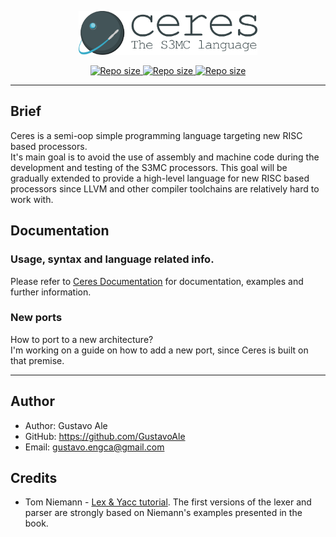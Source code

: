 <p align="center">
    <a href="#">
        <img src="assets/logo.png" height="70" alt="Ceres - The S3MC language">
    </a>
</p>

<p align="center">
    <a href="#">
    <img src="https://img.shields.io/github/repo-size/gustavoale/ceres-lang?style=for-the-badge"
    style="max-width:100%;" alt="Repo size">
    </a>
    <a href="/LICENSE">
        <img src="https://img.shields.io/github/license/gustavoale/ceres-lang?style=for-the-badge" style="max-width:100%;" alt="Repo size">
    </a>
    <a href="#">
    <img src="https://img.shields.io/github/last-commit/gustavoale/ceres-lang?style=for-the-badge" style="max-width:100%;" alt="Repo size">
    </a>
</p>

---

## Brief
Ceres is a semi-oop simple programming language targeting new RISC based
processors.  
It's main goal is to avoid the use of assembly and machine code during the
development and testing of the S3MC processors. This goal will be gradually
extended to provide a high-level language for new RISC based processors since LLVM
and other compiler toolchains are relatively hard to work with.

## Documentation
### Usage, syntax and language related info.
Please refer to [Ceres Documentation](https://gustavoale.github.io/ceres-lang-doc/site/)
for documentation, examples and further information.

### New ports
How to port to a new architecture?  
I'm working on a guide on how to add a new port, since Ceres is built on that premise.

---
## Author

* Author: Gustavo Ale
* GitHub: https://github.com/GustavoAle
* Email: gustavo.engca@gmail.com

## Credits

* Tom Niemann - [Lex & Yacc tutorial](https://www.epaperpress.com/lexandyacc/).
The first versions of the lexer and parser are strongly based on Niemann's
examples presented in the book.
